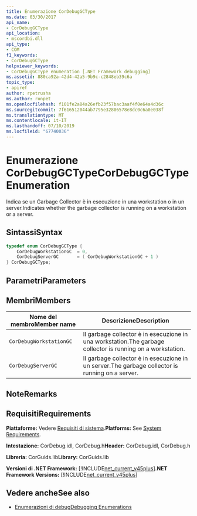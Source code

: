 ```yaml
---
title: Enumerazione CorDebugGCType
ms.date: 03/30/2017
api_name:
- CorDebugGCType
api_location:
- mscordbi.dll
api_type:
- COM
f1_keywords:
- CorDebugGCType
helpviewer_keywords:
- CorDebugGCType enumeration [.NET Framework debugging]
ms.assetid: 880ca92a-42d4-42a5-9b9c-c2848eb39c6a
topic_type:
- apiref
author: rpetrusha
ms.author: ronpet
ms.openlocfilehash: f101fe2a84a26efb23f57bac3aaf4f0e64a4d36c
ms.sourcegitcommit: 7f616512044ab7795e32806578e8dc0c6a0e038f
ms.translationtype: MT
ms.contentlocale: it-IT
ms.lasthandoff: 07/10/2019
ms.locfileid: "67740036"
---
```

# <a name="cordebuggctype-enumeration"></a><span data-ttu-id="44e2d-102">Enumerazione CorDebugGCType</span><span class="sxs-lookup"><span data-stu-id="44e2d-102">CorDebugGCType Enumeration</span></span>
<span data-ttu-id="44e2d-103">Indica se un Garbage Collector è in esecuzione in una workstation o in un server.</span><span class="sxs-lookup"><span data-stu-id="44e2d-103">Indicates whether the garbage collector is running on a workstation or a server.</span></span>  
  
## <a name="syntax"></a><span data-ttu-id="44e2d-104">Sintassi</span><span class="sxs-lookup"><span data-stu-id="44e2d-104">Syntax</span></span>  
  
```cpp  
typedef enum CorDebugGCType {  
    CorDebugWorkstationGC  = 0,  
    CorDebugServerGC       = ( CorDebugWorkstationGC + 1 )  
} CorDebugGCType;  
```  
  
## <a name="parameters"></a><span data-ttu-id="44e2d-105">Parametri</span><span class="sxs-lookup"><span data-stu-id="44e2d-105">Parameters</span></span>  
  
## <a name="members"></a><span data-ttu-id="44e2d-106">Membri</span><span class="sxs-lookup"><span data-stu-id="44e2d-106">Members</span></span>  
  
|<span data-ttu-id="44e2d-107">Nome del membro</span><span class="sxs-lookup"><span data-stu-id="44e2d-107">Member name</span></span>|<span data-ttu-id="44e2d-108">Descrizione</span><span class="sxs-lookup"><span data-stu-id="44e2d-108">Description</span></span>|  
|-----------------|-----------------|  
|`CorDebugWorkstationGC`|<span data-ttu-id="44e2d-109">Il garbage collector è in esecuzione in una workstation.</span><span class="sxs-lookup"><span data-stu-id="44e2d-109">The garbage collector is running on a workstation.</span></span>|  
|`CorDebugServerGC`|<span data-ttu-id="44e2d-110">Il garbage collector è in esecuzione in un server.</span><span class="sxs-lookup"><span data-stu-id="44e2d-110">The garbage collector is running on a server.</span></span>|  
  
## <a name="remarks"></a><span data-ttu-id="44e2d-111">Note</span><span class="sxs-lookup"><span data-stu-id="44e2d-111">Remarks</span></span>  
  
## <a name="requirements"></a><span data-ttu-id="44e2d-112">Requisiti</span><span class="sxs-lookup"><span data-stu-id="44e2d-112">Requirements</span></span>  
 <span data-ttu-id="44e2d-113">**Piattaforme:** Vedere [Requisiti di sistema](../../../../docs/framework/get-started/system-requirements.md).</span><span class="sxs-lookup"><span data-stu-id="44e2d-113">**Platforms:** See [System Requirements](../../../../docs/framework/get-started/system-requirements.md).</span></span>  
  
 <span data-ttu-id="44e2d-114">**Intestazione:** CorDebug.idl, CorDebug.h</span><span class="sxs-lookup"><span data-stu-id="44e2d-114">**Header:** CorDebug.idl, CorDebug.h</span></span>  
  
 <span data-ttu-id="44e2d-115">**Libreria:** CorGuids.lib</span><span class="sxs-lookup"><span data-stu-id="44e2d-115">**Library:** CorGuids.lib</span></span>  
  
 <span data-ttu-id="44e2d-116">**Versioni di .NET Framework:** [!INCLUDE[net_current_v45plus](../../../../includes/net-current-v45plus-md.md)]</span><span class="sxs-lookup"><span data-stu-id="44e2d-116">**.NET Framework Versions:** [!INCLUDE[net_current_v45plus](../../../../includes/net-current-v45plus-md.md)]</span></span>  
  
## <a name="see-also"></a><span data-ttu-id="44e2d-117">Vedere anche</span><span class="sxs-lookup"><span data-stu-id="44e2d-117">See also</span></span>

- [<span data-ttu-id="44e2d-118">Enumerazioni di debug</span><span class="sxs-lookup"><span data-stu-id="44e2d-118">Debugging Enumerations</span></span>](../../../../docs/framework/unmanaged-api/debugging/debugging-enumerations.md)
